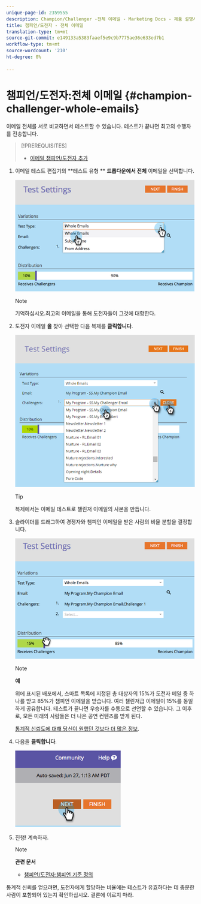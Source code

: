 ```yaml
---
unique-page-id: 2359555
description: Champion/Challenger -전체 이메일 - Marketing Docs - 제품 설명서
title: 챔피언/도전자 - 전체 이메일
translation-type: tm+mt
source-git-commit: e149133a5383faaef5e9c9b7775ae36e633ed7b1
workflow-type: tm+mt
source-wordcount: '210'
ht-degree: 0%

---
```



# 챔피언/도전자:전체 이메일 {#champion-challenger-whole-emails}

이메일 전체를 서로 비교하면서 테스트할 수 있습니다. 테스트가 끝나면 최고의 수행자를 전송합니다.

>[!PREREQUISITES]
>
>* [이메일 챔피언/도전자 추가](add-an-email-champion-challenger.md)

>



1. 이메일 테스트 편집기의 **테스트 유형 ** **드롭다운에서 전체** 이메일을 선택합니다.

   ![](assets/image2014-9-12-16-3a39-3a14.png)

   >[!NOTE]
   >
   >기억하십시오.최고의 이메일을 통해 도전자들이 그것에 대항한다.

1. 도전자 이메일 **을** 찾아 선택한 다음 복제를 **클릭합니다**.

   ![](assets/image2015-8-10-11-3a46-3a28.png)

   >[!TIP]
   >
   >복제에서는 이메일 테스트로 챌린저 이메일의 사본을 만듭니다.

1. 슬라이더를 드래그하여 경쟁자와 챔피언 이메일을 받은 사람의 비율 분할을 결정합니다.

   ![](assets/image2014-9-12-16-3a41-3a44.png)

   >[!NOTE]
   >
   >**예**
   >
   >
   >위에 표시된 배포에서, 스마트 목록에 지정된 총 대상자의 15%가 도전자 메일 중 하나를 받고 85%가 챔피언 이메일을 받습니다. 여러 챌린저급 이메일이 15%를 동일하게 공유합니다. 테스트가 끝나면 우승자를 수동으로 선언할 수 있습니다. 그 이후로, 모든 미래의 사람들은 더 나은 공연 컨텐츠를 받게 된다.

   [통계적 신뢰도에 대해 당신이 원했던 것보다 더 많은 정보](http://en.wikipedia.org/wiki/Confidence_interval).

1. 다음을 **클릭합니다**.

   ![](assets/image2014-9-12-16-3a42-3a9.png)

1. 진행! 계속하자.

   >[!NOTE]
   >
   >**관련 문서**
   >
   >    
   >    
   >    * [챔피언/도전자:챔피언 기준 정의](champion-challenger-define-champion-criteria.md)


통계적 신뢰를 얻으려면, 도전자에게 할당하는 비율에는 테스트가 유효하다는 데 충분한 사람이 포함되어 있는지 확인하십시오. 결론에 이르지 마라.